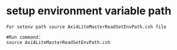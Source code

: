 # setup environment variable path
```
For setenv path source Axi4LiteMasterReadSetEnvPath.csh file

#Run command:
source Axi4LiteMasterReadSetEnvPath.csh
```
